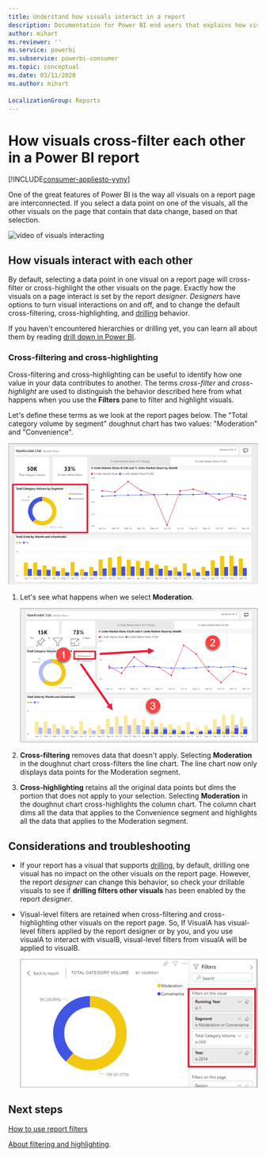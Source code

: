 ```yaml
---
title: Understand how visuals interact in a report
description: Documentation for Power BI end users that explains how visuals interact on a report page. 
author: mihart
ms.reviewer: ''
ms.service: powerbi
ms.subservice: powerbi-consumer
ms.topic: conceptual
ms.date: 03/11/2020
ms.author: mihart

LocalizationGroup: Reports
---
```


# How visuals cross-filter each other in a Power BI report

[!INCLUDE[consumer-appliesto-yyny](../includes/consumer-appliesto-yyny.md)]

One of the great features of Power BI is the way all visuals on a report page are interconnected. If you select a data point on one of the visuals, all the other visuals on the page that contain that data change, based on that selection. 

![video of visuals interacting](media/end-user-interactions/interactions.gif)

## How visuals interact with each other

By default, selecting a data point in one visual on a report page will cross-filter or cross-highlight the other visuals on the page. Exactly how the visuals on a page interact is set by the report *designer*. *Designers* have options to turn visual interactions on and off, and to change the default cross-filtering,  cross-highlighting, and [drilling](end-user-drill.md) behavior. 

If you haven't encountered hierarchies or drilling yet, you can learn all about them by reading [drill down in Power BI](end-user-drill.md). 

### Cross-filtering and cross-highlighting

Cross-filtering and cross-highlighting can be useful to identify how one value in your data contributes to another. The terms *cross-filter* and *cross-highlight* are used to distinguish the behavior described here from what happens when you use the **Filters** pane to filter and highlight visuals.  

Let's define these terms as we look at the report pages below. The "Total category volume by segment" doughnut chart has two values: "Moderation" and "Convenience". 

![Report page](media/end-user-interactions/power-bi-interactions-before.png)

1. Let's see what happens when we select **Moderation**.

    ![Report page after Moderation segment of doughnut chart selected](media/end-user-interactions/power-bi-interactions-after.png)

2. **Cross-filtering** removes data that doesn't apply. Selecting **Moderation** in the doughnut chart cross-filters the line chart. The line chart now only displays data points for the Moderation segment. 

3. **Cross-highlighting** retains all the original data points but dims the portion that does not apply to your selection. Selecting **Moderation** in the doughnut chart cross-highlights the column chart. The column chart dims all the data that applies to the Convenience segment and highlights all the data that applies to the Moderation segment. 


## Considerations and troubleshooting
- If your report has a visual that supports [drilling](end-user-drill.md), by default, drilling one visual has no impact on the other visuals on the report page. However, the report *designer* can change this behavior, so check your drillable visuals to see if **drilling filters other visuals** has been enabled by the report *designer*.
    
- Visual-level filters are retained when cross-filtering and cross-highlighting other visuals on the report page. So, If VisualA has visual-level filters applied by the report designer or by you, and you use visualA to interact with visualB, visual-level filters from visualA will be applied to visualB.

    ![Report page after Moderation segment of doughnut chart selected](media/end-user-interactions/power-bi-visual-filters.png)

## Next steps
[How to use report filters](../power-bi-how-to-report-filter.md)    


[About filtering and highlighting](end-user-report-filter.md). 
